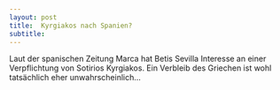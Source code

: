 ```yaml
---
layout: post
title:  Kyrgiakos nach Spanien?
subtitle:  
---
```


Laut der spanischen Zeitung Marca hat Betis Sevilla Interesse an einer Verpflichtung von Sotirios Kyrgiakos. Ein Verbleib des Griechen ist wohl tatsächlich eher unwahrscheinlich...


